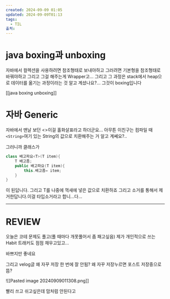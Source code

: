 ```yaml
---
created: 2024-09-09 01:05
updated: 2024-09-09T01:13
tags:
  - TIL
출처: 
---
```

# java boxing과 unboxing
자바에서 컬렉션을 사용하려면 참조형태로 보내야하고 그러려면 기본형을 참조형태로 바꿔야하고
그리고 그걸 해주는게 Wrapper고... 
그리고 그 과정은 stack에서 heap으로 데이터를 옮기는 과정이라는 것 알고 계셨나요?...
그것이 boxing입니다

[[java boxing unboxing]]

# 자바 Generic
자바에서 맨날 보던 <>이걸 홀화살표라고 하더군요... 아무튼 
이친구는 컴파일 때 `<String>`여기 있는 String의 값으로 치환해주는 거 알고 계쎄요?..

그러니까 클래스가 

```java
class 배고파요<T>(T item){
	T 배고픔;
	public 배고파요(T item){
		this.배고픔= item;
	}
}
```

이 된답니다. 
그리고 T를 나중에 꺽새에 넣은 값으로 치환하죠 그리고 소거를 통해서 제거한답니다.이걸 타입소거라고 합니...다...

---

# REVIEW
오늘은 코테 문제도 풀고(풀 때마다 개못풀어서 좀 패고싶음)
제가 개인적으로 쓰는 Habit 트래커도 점점 채우고있고... 

바쁘지만 좋네요

그리고 velog글 왜 자꾸 저장 한 번에 잘 안됨? 왜 자꾸 저장누르면 포스트 저장중으로 뜸?

![[Pasted image 20240909011308.png]]

빨리 쓰고 쉬고싶은데 맘처럼 안된다고
